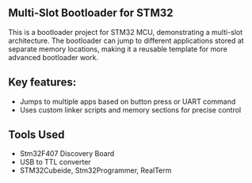 ## Multi-Slot Bootloader for STM32
This is a bootloader project for STM32 MCU, demonstrating a multi-slot architecture. The bootloader can jump to different applications stored at separate memory locations, making it a reusable template for more advanced bootloader work.

## Key features:
- Jumps to multiple apps based on button press or UART command
- Uses custom linker scripts and memory sections for precise control

## Tools Used
- Stm32F407 Discovery Board
- USB to TTL converter
- STM32Cubeide, Stm32Programmer, RealTerm
